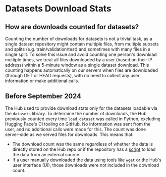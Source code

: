 # Datasets Download Stats

## How are downloads counted for datasets?

Counting the number of downloads for datasets is not a trivial task, as a single dataset repository might contain multiple files, from multiple subsets and splits (e.g. train/validation/test) and sometimes with many files in a single split. To solve this issue and avoid counting one person's download multiple times, we treat all files downloaded by a user (based on their IP address) within a 5-minute window as a single dataset download. This counting happens automatically on our servers when files are downloaded (through GET or HEAD requests), with no need to collect any user information or make additional calls.

## Before September 2024

The Hub used to provide download stats only for the datasets loadable via the `datasets` library. To determine the number of downloads, the Hub previously counted every time `load_dataset` was called in Python, excluding Hugging Face's CI tooling on GitHub. No information was sent from the user, and no additional calls were made for this. The count was done server-side as we served files for downloads. This means that:

* The download count was the same regardless of whether the data is directly stored on the Hub repo or if the repository has a [script](/docs/datasets/dataset_script) to load the data from an external source.
* If a user manually downloaded the data using tools like `wget` or the Hub's user interface (UI), those downloads were not included in the download count.
